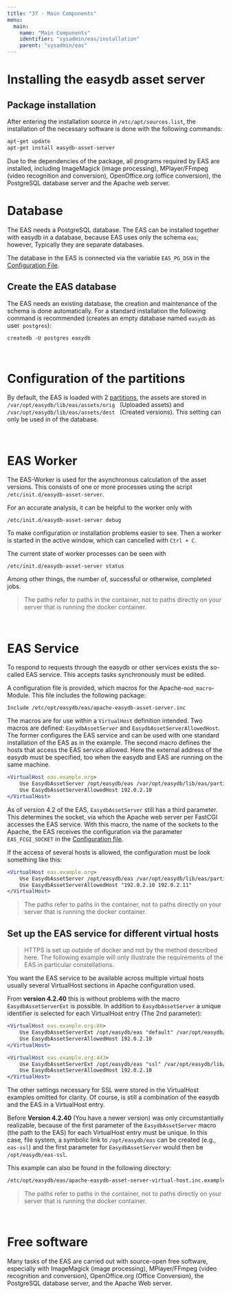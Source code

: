 ```yaml
---
title: "37 - Main Components"
menu:
  main:
    name: "Main Components"
    identifier: "sysadmin/eas/installation"
    parent: "sysadmin/eas"
---
```

# Installing the easydb asset server

## Package installation

After entering the installation source in `/etc/apt/sources.list`, the installation of the necessary software is done with the following commands:

```bash
apt-get update
apt-get install easydb-asset-server
```


Due to the dependencies of the package, all programs required by EAS are installed, including ImageMagick (image processing), MPlayer/FFmpeg (video recognition and conversion), OpenOffice.org (office conversion), the PostgreSQL database server and the Apache web server.


Database
=========

The EAS needs a PostgreSQL database. The EAS can be installed together with easydb in a database, because EAS uses only the schema `eas`; however, Typically they are separate databases.

The database in the EAS is connected via the variable `EAS_PG_DSN` in the [Configuration File](/en/sysadmin/eas/conf).

Create the EAS database
-------------------------

The EAS needs an existing database, the creation and maintenance of the schema is done automatically. For a standard installation the following command is recommended (creates an empty database named `easydb` as user` postgres`):

    createdb -U postgres easydb

&nbsp;

Configuration of the partitions
=============================

By default, the EAS is loaded with 2 [partitions](/en/sysadmin/eas/partitions), the assets are stored in `/var/opt/easydb/lib/eas/assets/orig ` (Uploaded assets) and `/var/opt/easydb/lib/eas/assets/dest ` (Created versions). This setting can only be used in of the database.

&nbsp;

EAS Worker
==========

The EAS-Worker is used for the asynchronous calculation of the asset versions. This consists of one or more processes using the script `/etc/init.d/easydb-asset-server`.

For an accurate analysis, it can be helpful to the worker only with

    /etc/init.d/easydb-asset-server debug

To make configuration or installation problems easier to see. Then a worker is started in the active window, which can cancelled with `Ctrl + C`.

The current state of worker processes can be seen with

    /etc/init.d/easydb-asset-server status

Among other things, the number of, successful or otherwise, completed jobs.

> The paths refer to paths in the container, not to paths directly on your server that is running the docker container.

&nbsp;

EAS Service
===========

To respond to requests through the easydb or other services exists the so-called EAS service. This accepts tasks synchronously must be edited.

A configuration file is provided, which macros for the Apache-`mod_macro`-Module. This file includes the following package:

    Include /etc/opt/easydb/eas/apache-easydb-asset-server.inc

The macros are for use within a `VirtualHost` definition intended. Two macros are defined: `EasydbAssetServer` and `EasydbAssetServerAllowedHost`. The former configures the EAS service and can be used with one standard installation of the EAS as in the example. The second macro defines the hosts that access the EAS service allowed. Here the external address of the easydb must be specified, too when the easydb and EAS are running on the same machine.

```apache
<VirtualHost eas.example.org>
    Use EasydbAssetServer /opt/easydb/eas /var/opt/easydb/lib/eas/partitions /var/run/easydb/fcgi-socket
    Use EasydbAssetServerAllowedHost 192.0.2.10
</VirtualHost>
```

As of version 4.2 of the EAS, `EasydbAssetServer` still has a third parameter. This determines the socket, via which the Apache web server per FastCGI accesses the EAS service. With this macro, the name of the sockets to the Apache, the EAS receives the configuration via the parameter `EAS_FCGI_SOCKET` in the [Configuration file](/en/sysadmin/eas/conf).

If the access of several hosts is allowed, the configuration must be look something like this:

```apache
<VirtualHost eas.example.org>
    Use EasydbAssetServer /opt/easydb/eas /var/opt/easydb/lib/eas/partitions /var/run/easydb/fcgi-socket
    Use EasydbAssetServerAllowedHost "192.0.2.10 192.0.2.11"
</VirtualHost>
```

> The paths refer to paths in the container, not to paths directly on your server that is running the docker container.

Set up the EAS service for different virtual hosts
------------------------------------------------------------

> HTTPS is set up outside of docker and not by the method described here. The following example will only illustrate the requirements of the EAS in particular constellations.

You want the EAS service to be available across multiple virtual hosts usually several VirtualHost sections in Apache configuration
used.

From **version 4.2.40** this is without problems with the macro `EasydbAssetServerExt` is possible. In addition to `EasydbAssetServer` a unique identifier is selected for each VirtualHost entry
(The 2nd parameter):

```apache
<VirtualHost eas.example.org:80>
    Use EasydbAssetServerExt /opt/easydb/eas "default" /var/opt/easydb/lib/eas/partitions /var/run/easydb/fcgi-socket
    Use EasydbAssetServerAllowedHost 192.0.2.10
</VirtualHost>

<VirtualHost eas.example.org:443>
    Use EasydbAssetServerExt /opt/easydb/eas "ssl" /var/opt/easydb/lib/eas/partitions /var/run/easydb/fcgi-socket
    Use EasydbAssetServerAllowedHost 192.0.2.10
</VirtualHost>
```

The other settings necessary for SSL were stored in the VirtualHost examples omitted for clarity. Of course, is still a combination of the easydb and the EAS in a VirtualHost entry.

Before **Version 4.2.40** (You have a newer version) was only circumstantially realizable, because of the first parameter of the `EasydbAssetServer` macro (the path to the EAS) for each VirtualHost entry must be unique. In this case, file system, a symbolic link to `/opt/easydb/eas` can be created (e.g., `eas-ssl`) and the first parameter for `EasydbAssetServer` would then be `/opt/easydb/eas-ssl`.

This example can also be found in the following directory:

```bash
/etc/opt/easydb/eas/apache-easydb-asset-server-virtual-host.inc.example
```

> The paths refer to paths in the container, not to paths directly on your server that is running the docker container.

&nbsp;

Free software
==============

Many tasks of the EAS are carried out with source-open free software, especially with ImageMagick (image processing), MPlayer/FFmpeg (video recognition and conversion), OpenOffice.org (Office Conversion), the PostgreSQL database server, and the Apache Web server.
